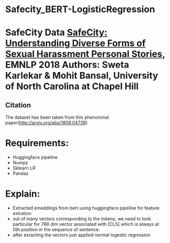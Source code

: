 # Safecity_BERT-LogisticRegression
# SafeCity Data [SafeCity: Understanding Diverse Forms of Sexual Harassment Personal Stories](http://arxiv.org/abs/1809.04739), EMNLP 2018   Authors: Sweta Karlekar &amp; Mohit Bansal, University of North Carolina at Chapel Hill  


## Citation
The dataset has been taken from this phenominal paper(http://arxiv.org/abs/1809.04739).


# Requirements:
- Huggingface pipeline
- Numpy
- Sklearn LR 
- Pandas

# Explain:
- Extracted emeddings from bert using huggingface pipeline for feature extration
- out of many vectors corresponding to the tokens, we need to look particular for 768 dim vector associated with [CLS] which is always at 0th position in the sequence of sentence.
- after exracting the vectors just applied normal logestic regression 
